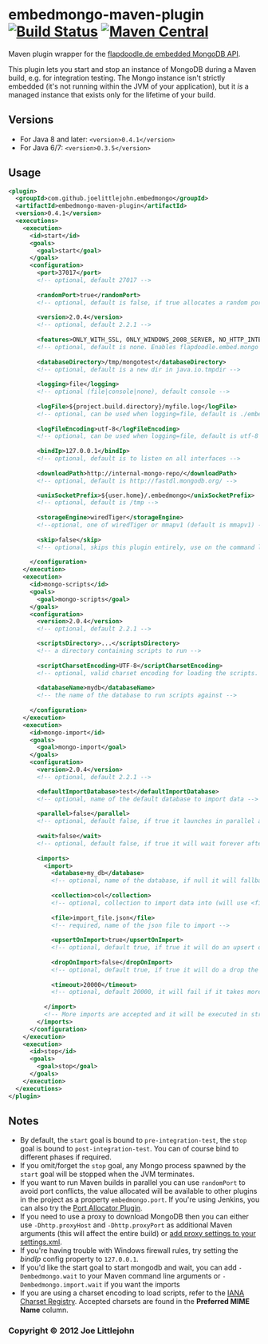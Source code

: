 # embedmongo-maven-plugin [![Build Status](https://travis-ci.org/joelittlejohn/embedmongo-maven-plugin.png)](https://travis-ci.org/joelittlejohn/embedmongo-maven-plugin) [![Maven Central](https://maven-badges.herokuapp.com/maven-central/com.github.joelittlejohn.embedmongo/embedmongo-maven-plugin/badge.svg)](https://maven-badges.herokuapp.com/maven-central/com.github.joelittlejohn.embedmongo/embedmongo-maven-plugin)

Maven plugin wrapper for the [flapdoodle.de embedded MongoDB API](http://github.com/flapdoodle-oss/embedmongo.flapdoodle.de).

This plugin lets you start and stop an instance of MongoDB during a Maven build, e.g. for integration testing. The Mongo instance isn't strictly embedded (it's not running within the JVM of your application), but it _is_ a managed instance that exists only for the lifetime of your build.

## Versions

* For Java 8 and later: `<version>0.4.1</version>`
* For Java 6/7: `<version>0.3.5</version>`

## Usage

```xml
<plugin>
  <groupId>com.github.joelittlejohn.embedmongo</groupId>
  <artifactId>embedmongo-maven-plugin</artifactId>
  <version>0.4.1</version>
  <executions>
    <execution>
      <id>start</id>
      <goals>
        <goal>start</goal>
      </goals>
      <configuration>
        <port>37017</port>
        <!-- optional, default 27017 -->
        
        <randomPort>true</randomPort>
        <!-- optional, default is false, if true allocates a random port and overrides embedmongo.port -->
        
        <version>2.0.4</version>
        <!-- optional, default 2.2.1 -->
        
        <features>ONLY_WITH_SSL, ONLY_WINDOWS_2008_SERVER, NO_HTTP_INTERFACE_ARG</features>
        <!-- optional, default is none. Enables flapdoodle.embed.mongo features, for example to build Windows download URLs since 3.6 -->
        
        <databaseDirectory>/tmp/mongotest</databaseDirectory>
        <!-- optional, default is a new dir in java.io.tmpdir -->
        
        <logging>file</logging>
        <!-- optional (file|console|none), default console -->
        
        <logFile>${project.build.directory}/myfile.log</logFile>
        <!-- optional, can be used when logging=file, default is ./embedmongo.log -->
        
        <logFileEncoding>utf-8</logFileEncoding>
        <!-- optional, can be used when logging=file, default is utf-8 -->
        
        <bindIp>127.0.0.1</bindIp>
        <!-- optional, default is to listen on all interfaces -->
        
        <downloadPath>http://internal-mongo-repo/</downloadPath>
        <!-- optional, default is http://fastdl.mongodb.org/ -->

        <unixSocketPrefix>${user.home}/.embedmongo</unixSocketPrefix>
        <!-- optional, default is /tmp -->
        
        <storageEngine>wiredTiger</storageEngine>
        <!--optional, one of wiredTiger or mmapv1 (default is mmapv1) -->
        
        <skip>false</skip>
        <!-- optional, skips this plugin entirely, use on the command line like -Dembedmongo.skip -->
        
      </configuration>
    </execution>
    <execution>
      <id>mongo-scripts</id>
      <goals>
        <goal>mongo-scripts</goal>
      </goals>
      <configuration>
        <version>2.0.4</version>
        <!-- optional, default 2.2.1 -->

        <scriptsDirectory>...</scriptsDirectory>
        <!-- a directory containing scripts to run -->
        
        <scriptCharsetEncoding>UTF-8</scriptCharsetEncoding>
        <!-- optional, valid charset encoding for loading the scripts. Uses the underlying charset encoding of the platform if not assigned -->
        
        <databaseName>mydb</databaseName>
        <!-- the name of the database to run scripts against -->
        
      </configuration>
    </execution>
    <execution>
      <id>mongo-import</id>
      <goals>
        <goal>mongo-import</goal>
      </goals>
      <configuration>
        <version>2.0.4</version>
        <!-- optional, default 2.2.1 -->

        <defaultImportDatabase>test</defaultImportDatabase>
        <!-- optional, name of the default database to import data -->
        
        <parallel>false</parallel>
        <!-- optional, default false, if true it launches in parallel all imports -->
        
        <wait>false</wait>
        <!-- optional, default false, if true it will wait forever after it imports the data -->
        
        <imports>
          <import>
            <database>my_db</database>
            <!-- optional, name of the database, if null it will fallback to defaultImportDatabase -->
            
            <collection>col</collection>
            <!-- optional, collection to import data into (will use <file> to derive this otherwise) -->
            
            <file>import_file.json</file>
            <!-- required, name of the json file to import -->
            
            <upsertOnImport>true</upsertOnImport>
            <!-- optional, default true, if true it will do an upsert on each document imported -->
            
            <dropOnImport>false</dropOnImport>
            <!-- optional, default true, if true it will do a drop the collection before starts to import -->
            
            <timeout>20000</timeout>
            <!-- optional, default 20000, it will fail if it takes more than this time importing a file (time in millis) -->
            
          </import>
          <!-- More imports are accepted and it will be executed in strictly order (if parallel is not set) -->
        </imports>
      </configuration>
    </execution>
    <execution>
      <id>stop</id>
      <goals>
        <goal>stop</goal>
      </goals>
    </execution>
  </executions>
</plugin>
```

## Notes

* By default, the `start` goal is bound to `pre-integration-test`, the `stop` goal is bound to `post-integration-test`. You can of course bind to different phases if required.
* If you omit/forget the `stop` goal, any Mongo process spawned by the `start` goal will be stopped when the JVM terminates.
* If you want to run Maven builds in parallel you can use `randomPort` to avoid port conflicts, the value allocated will be available to other plugins in the project as a property `embedmongo.port`.
  If you're using Jenkins, you can also try the [Port Allocator Plugin](https://wiki.jenkins-ci.org/display/JENKINS/Port+Allocator+Plugin).
* If you need to use a proxy to download MongoDB then you can either use `-Dhttp.proxyHost` and `-Dhttp.proxyPort` as additional Maven arguments (this will affect the entire build) or [add proxy settings to your settings.xml](https://maven.apache.org/settings.html#Proxies).
* If you're having trouble with Windows firewall rules, try setting the _bindIp_ config property to `127.0.0.1`.
* If you'd like the start goal to start mongodb and wait, you can add `-Dembedmongo.wait` to your Maven command line arguments or `-Dembedmongo.import.wait` if you want the imports
* If you are using a charset encoding to load scripts, refer to the [IANA Charset Registry](http://www.iana.org/assignments/character-sets/character-sets.xhtml).  Accepted charsets are found in the __Preferred MIME Name__ column.

### Copyright © 2012 Joe Littlejohn
